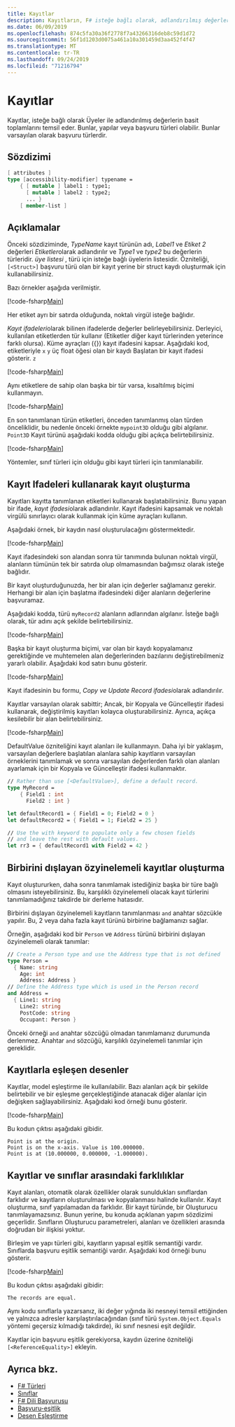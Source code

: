 ```yaml
---
title: Kayıtlar
description: Kayıtların, F# isteğe bağlı olarak, adlandırılmış değerlerin basit toplamlarını nasıl temsil ettiğini öğrenin.
ms.date: 06/09/2019
ms.openlocfilehash: 874c5fa30a36f2778f7a43266316deb8c59d1d72
ms.sourcegitcommit: 56f1d1203d0075a461a10a301459d3aa452f4f47
ms.translationtype: MT
ms.contentlocale: tr-TR
ms.lasthandoff: 09/24/2019
ms.locfileid: "71216794"
---
```

# <a name="records"></a>Kayıtlar

Kayıtlar, isteğe bağlı olarak Üyeler ile adlandırılmış değerlerin basit toplamlarını temsil eder. Bunlar, yapılar veya başvuru türleri olabilir.  Bunlar varsayılan olarak başvuru türlerdir.

## <a name="syntax"></a>Sözdizimi

```fsharp
[ attributes ]
type [accessibility-modifier] typename =
    { [ mutable ] label1 : type1;
      [ mutable ] label2 : type2;
      ... }
    [ member-list ]
```

## <a name="remarks"></a>Açıklamalar

Önceki sözdiziminde, *TypeName* kayıt türünün adı, *Label1* ve *Etiket 2* değerleri *Etiketler*olarak adlandırılır ve *Type1* ve *type2* bu değerlerin türleridir. *üye listesi* , türü için isteğe bağlı üyelerin listesidir.  Özniteliği, `[<Struct>]` başvuru türü olan bir kayıt yerine bir struct kaydı oluşturmak için kullanabilirsiniz.

Bazı örnekler aşağıda verilmiştir.

[!code-fsharp[Main](~/samples/snippets/fsharp/lang-ref-1/snippet1901.fs)]

Her etiket ayrı bir satırda olduğunda, noktalı virgül isteğe bağlıdır.

*Kayıt ifadeleri*olarak bilinen ifadelerde değerler belirleyebilirsiniz. Derleyici, kullanılan etiketlerden tür kullanır (Etiketler diğer kayıt türlerinden yeterince farklı olursa). Küme ayraçları ({}) kayıt ifadesini kapsar. Aşağıdaki kod, etiketleriyle `x` `y` üç float öğesi olan bir kaydı Başlatan bir kayıt ifadesi gösterir. `z`

[!code-fsharp[Main](~/samples/snippets/fsharp/lang-ref-1/snippet1907.fs)]

Aynı etiketlere de sahip olan başka bir tür varsa, kısaltılmış biçimi kullanmayın.

[!code-fsharp[Main](~/samples/snippets/fsharp/lang-ref-1/snippet1903.fs)]

En son tanımlanan türün etiketleri, önceden tanımlanmış olan türden önceliklidir, bu nedenle önceki örnekte `mypoint3D` olduğu gibi algılanır. `Point3D` Kayıt türünü aşağıdaki kodda olduğu gibi açıkça belirtebilirsiniz.

[!code-fsharp[Main](~/samples/snippets/fsharp/lang-ref-1/snippet1908.fs)]

Yöntemler, sınıf türleri için olduğu gibi kayıt türleri için tanımlanabilir.

## <a name="creating-records-by-using-record-expressions"></a>Kayıt Ifadeleri kullanarak kayıt oluşturma

Kayıtları kayıtta tanımlanan etiketleri kullanarak başlatabilirsiniz. Bunu yapan bir ifade, *kayıt ifadesi*olarak adlandırılır. Kayıt ifadesini kapsamak ve noktalı virgülü sınırlayıcı olarak kullanmak için küme ayraçları kullanın.

Aşağıdaki örnek, bir kaydın nasıl oluşturulacağını göstermektedir.

[!code-fsharp[Main](~/samples/snippets/fsharp/lang-ref-1/snippet1904.fs)]

Kayıt ifadesindeki son alandan sonra tür tanımında bulunan noktalı virgül, alanların tümünün tek bir satırda olup olmamasından bağımsız olarak isteğe bağlıdır.

Bir kayıt oluşturduğunuzda, her bir alan için değerler sağlamanız gerekir. Herhangi bir alan için başlatma ifadesindeki diğer alanların değerlerine başvuramaz.

Aşağıdaki kodda, türü `myRecord2` alanların adlarından algılanır. İsteğe bağlı olarak, tür adını açık şekilde belirtebilirsiniz.

[!code-fsharp[Main](~/samples/snippets/fsharp/lang-ref-1/snippet1905.fs)]

Başka bir kayıt oluşturma biçimi, var olan bir kaydı kopyalamanız gerektiğinde ve muhtemelen alan değerlerinden bazılarını değiştirebilmeniz yararlı olabilir. Aşağıdaki kod satırı bunu gösterir.

[!code-fsharp[Main](~/samples/snippets/fsharp/lang-ref-1/snippet1906.fs)]

Kayıt ifadesinin bu formu, *Copy ve Update Record ifadesi*olarak adlandırılır.

Kayıtlar varsayılan olarak sabittir; Ancak, bir Kopyala ve Güncelleştir ifadesi kullanarak, değiştirilmiş kayıtları kolayca oluşturabilirsiniz. Ayrıca, açıkça kesilebilir bir alan belirtebilirsiniz.

[!code-fsharp[Main](~/samples/snippets/fsharp/lang-ref-1/snippet1909.fs)]

DefaultValue özniteliğini kayıt alanları ile kullanmayın. Daha iyi bir yaklaşım, varsayılan değerlere başlatılan alanlara sahip kayıtların varsayılan örneklerini tanımlamak ve sonra varsayılan değerlerden farklı olan alanları ayarlamak için bir Kopyala ve Güncelleştir ifadesi kullanmaktır.

```fsharp
// Rather than use [<DefaultValue>], define a default record.
type MyRecord =
    { Field1 : int
      Field2 : int }

let defaultRecord1 = { Field1 = 0; Field2 = 0 }
let defaultRecord2 = { Field1 = 1; Field2 = 25 }

// Use the with keyword to populate only a few chosen fields
// and leave the rest with default values.
let rr3 = { defaultRecord1 with Field2 = 42 }
```

## <a name="creating-mutually-recursive-records"></a>Birbirini dışlayan özyinelemeli kayıtlar oluşturma

Kayıt oluştururken, daha sonra tanımlamak istediğiniz başka bir türe bağlı olmasını isteyebilirsiniz. Bu, karşılıklı özyinelemeli olacak kayıt türlerini tanımlamadığınız takdirde bir derleme hatasıdır.

Birbirini dışlayan özyinelemeli kayıtların tanımlanması `and` anahtar sözcükle yapılır. Bu, 2 veya daha fazla kayıt türünü birbirine bağlamanızı sağlar.

Örneğin, aşağıdaki kod bir `Person` ve `Address` türünü birbirini dışlayan özyinelemeli olarak tanımlar:

```fsharp
// Create a Person type and use the Address type that is not defined
type Person =
  { Name: string
    Age: int
    Address: Address }
// Define the Address type which is used in the Person record
and Address =
  { Line1: string
    Line2: string
    PostCode: string
    Occupant: Person }
```

Önceki örneği `and` anahtar sözcüğü olmadan tanımlamanız durumunda derlenmez. Anahtar `and` sözcüğü, karşılıklı özyinelemeli tanımlar için gereklidir.

## <a name="pattern-matching-with-records"></a>Kayıtlarla eşleşen desenler

Kayıtlar, model eşleştirme ile kullanılabilir. Bazı alanları açık bir şekilde belirtebilir ve bir eşleşme gerçekleştiğinde atanacak diğer alanlar için değişken sağlayabilirsiniz. Aşağıdaki kod örneği bunu gösterir.

[!code-fsharp[Main](~/samples/snippets/fsharp/lang-ref-1/snippet1910.fs)]

Bu kodun çıktısı aşağıdaki gibidir.

```console
Point is at the origin.
Point is on the x-axis. Value is 100.000000.
Point is at (10.000000, 0.000000, -1.000000).
```

## <a name="differences-between-records-and-classes"></a>Kayıtlar ve sınıflar arasındaki farklılıklar

Kayıt alanları, otomatik olarak özellikler olarak sunuldukları sınıflardan farklıdır ve kayıtların oluşturulması ve kopyalanması halinde kullanılır. Kayıt oluşturma, sınıf yapılamadan da farklıdır. Bir kayıt türünde, bir Oluşturucu tanımlayamazsınız. Bunun yerine, bu konuda açıklanan yapım sözdizimi geçerlidir. Sınıfların Oluşturucu parametreleri, alanları ve özellikleri arasında doğrudan bir ilişkisi yoktur.

Birleşim ve yapı türleri gibi, kayıtların yapısal eşitlik semantiği vardır. Sınıflarda başvuru eşitlik semantiği vardır. Aşağıdaki kod örneği bunu gösterir.

[!code-fsharp[Main](~/samples/snippets/fsharp/lang-ref-1/snippet1911.fs)]

Bu kodun çıktısı aşağıdaki gibidir:

```console
The records are equal.
```

Aynı kodu sınıflarla yazarsanız, iki değer yığında iki nesneyi temsil ettiğinden ve yalnızca adresler karşılaştırılacağından (sınıf türü `System.Object.Equals` yöntemi geçersiz kılmadığı takdirde), iki sınıf nesnesi eşit değildir.

Kayıtlar için başvuru eşitlik gerekiyorsa, kaydın üzerine özniteliği `[<ReferenceEquality>]` ekleyin.

## <a name="see-also"></a>Ayrıca bkz.

- [F# Türleri](fsharp-types.md)
- [Sınıflar](classes.md)
- [F# Dili Başvurusu](index.md)
- [Başvuru-eşitlik](https://msdn.microsoft.com/visualfsharpdocs/conceptual/core.referenceequalityattribute-class-%5bfsharp%5d)
- [Desen Eşleştirme](pattern-matching.md)
